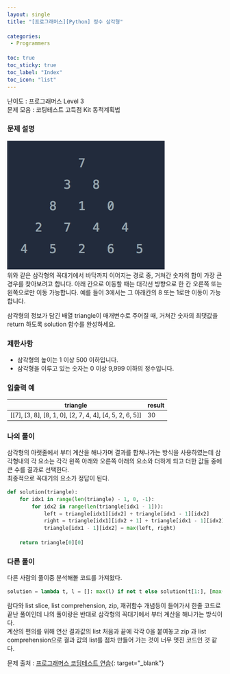 ```yaml
---
layout: single
title: "[프로그래머스][Python] 정수 삼각형"

categories:
 - Programmers

toc: true
toc_sticky: true
toc_label: "Index"
toc_icon: "list"
---
```


난이도 : 프로그래머스 Level 3  
문제 모음 : 코팅테스트 고득점 Kit 동적계획법

### 문제 설명
![Image Not found](/assets/images/programmers_int_triangle.png)  
위와 같은 삼각형의 꼭대기에서 바닥까지 이어지는 경로 중, 거쳐간 숫자의 합이 가장 큰 경우를 찾아보려고 합니다. 아래 칸으로 이동할 때는 대각선 방향으로 한 칸 오른쪽 또는 왼쪽으로만 이동 가능합니다. 예를 들어 3에서는 그 아래칸의 8 또는 1로만 이동이 가능합니다.

삼각형의 정보가 담긴 배열 triangle이 매개변수로 주어질 때, 거쳐간 숫자의 최댓값을 return 하도록 solution 함수를 완성하세요.

### 제한사항
 * 삼각형의 높이는 1 이상 500 이하입니다.
 * 삼각형을 이루고 있는 숫자는 0 이상 9,999 이하의 정수입니다.

### 입출력 예  
  
| triangle | result |    
|---|---|  
|[[7], [3, 8], [8, 1, 0], [2, 7, 4, 4], [4, 5, 2, 6, 5]] | 30 |  

### 나의 풀이
삼각형의 아랫줄에서 부터 계산을 해나가며 결과를 합쳐나가는 방식을 사용하였는데 삼각형내의 각 요소는 각각 왼쪽 아래와 오른쪽 아래의 요소와 더하게 되고 더한 값들 중에 큰 수를 결과로 선택한다.  
최종적으로 꼭대기의 요소가 정답이 된다.  

```python
def solution(triangle):
    for idx1 in range(len(triangle) - 1, 0, -1):
        for idx2 in range(len(triangle[idx1 - 1])):
            left = triangle[idx1][idx2] + triangle[idx1 - 1][idx2]
            right = triangle[idx1][idx2 + 1] + triangle[idx1 - 1][idx2]
            triangle[idx1 - 1][idx2] = max(left, right)
    
    return triangle[0][0]
```

### 다른 풀이
다른 사람의 풀이중 분석해볼 코드를 가져왔다. 
```python
solution = lambda t, l = []: max(l) if not t else solution(t[1:], [max(x,y)+z for x,y,z in zip([0]+l, l+[0], t[0])])
```
람다와 list slice, list comprehension, zip, 재귀함수 개념등이 들어가서 한줄 코드로 끝난 풀이인데 나의 풀이랑은 반대로 삼각형의 꼭대기에서 부터 계산을 해나가는 방식이다.  
계산의 편의를 위해 연산 결과값의 list 처음과 끝에 각각 0을 붙여놓고 zip 과 list comprehension으로 결과 값의 list를 점차 만들어 가는 것이 너무 멋진 코드인 것 같다.

문제 출처 : [프로그래머스 코딩테스트 연습](https://programmers.co.kr/learn/courses/30/parts/12263){: target="_blank"}